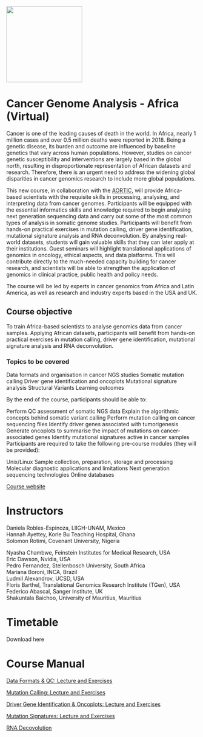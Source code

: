 <img src="https://coursesandconferences.wellcomeconnectingscience.org/wp-content/themes/wcc_courses_and_conferences/dist/assets/svg/logo.svg" width="200" height="200">

# Cancer Genome Analysis - Africa (Virtual)

Cancer is one of the leading causes of death in the world. In Africa, nearly 1 million cases and over 0.5 million deaths were reported in 2018. Being a genetic disease, its burden and outcome are influenced by baseline genetics that vary across human populations. However, studies on cancer genetic susceptibility and interventions are largely based in the global north, resulting in disproportionate representation of African datasets and research. Therefore, there is an urgent need to address the widening global disparities in cancer genomics research to include more global populations. 

This new course, in collaboration with the <a href="https://aortic-africa.org/" target="_blank">AORTIC</a>, will provide Africa-based scientists with the requisite skills in processing, analysing, and interpreting data from cancer genomes. Participants will be equipped with the essential informatics skills and knowledge required to begin analysing next generation sequencing data and carry out some of the most common types of analysis in somatic genome studies.  Participants will benefit from hands-on practical exercises in mutation calling, driver gene identification, mutational signature analysis and RNA deconvolution. By analysing real-world datasets, students will gain valuable skills that they can later apply at their institutions. Guest seminars will highlight translational applications of genomics in oncology, ethical aspects, and data platforms. This will contribute directly to the much-needed capacity building for cancer research, and scientists will be able to strengthen the application of genomics in clinical practice, public health and policy needs. 

The course will be led by experts in cancer genomics from Africa and Latin America, as well as research and industry experts based in the USA and UK. 

## Course objective

To train Africa-based scientists to analyse genomics data from cancer samples. Applying African datasets, participants will benefit from hands-on practical exercises in mutation calling, driver gene identification, mutational signature analysis and RNA deconvolution.

### Topics to be covered

Data formats and organisation in cancer NGS studies
Somatic mutation calling
Driver gene identification and oncoplots
Mutational signature analysis
Structural Variants
Learning outcomes

By the end of the course, participants should be able to:

Perform QC assessment of somatic NGS data
Explain the algorithmic concepts behind somatic variant calling 
Perform mutation calling on cancer sequencing files 
Identify driver genes associated with tumorigenesis
Generate oncoplots to summarise the impact of mutations on cancer-associated genes
Identify mutational signatures active in cancer samples
Participants are required to take the following pre-course modules (they will be provided):

Unix/Linux
Sample collection, preparation, storage and processing
Molecular diagnostic applications and limitations
Next generation sequencing technologies
Online databases

<a href="https://coursesandconferences.wellcomeconnectingscience.org/event/cancer-genome-analysis-africa-virtual-20220912/" target="_blank">Course website</a>

# Instructors

Daniela Robles-Espinoza, LIIGH-UNAM, Mexico<br>
Hannah Ayettey, Korle Bu Teaching Hospital, Ghana<br>
Solomon Rotimi, Covenant University, Nigeria<br>

Nyasha Chambwe, Feinstein Institutes for Medical Research, USA<br>
Eric Dawson, Nvidia, USA<br>
Pedro Fernandez, Stellenbosch University, South Africa<br>
Mariana Boroni, INCA, Brazil<br>
Ludmil Alexandrov, UCSD, USA<br>
Floris Barthel, Translational Genomics Research Institute (TGen), USA<br>
Federico Abascal, Sanger Institute, UK<br>
Shakuntala Baichoo, University of Mauritius, Mauritius<br>

# Timetable

Download here

# Course Manual


<a href="https://github.com/WCSCourses/cancer_genome_analysis_africa/tree/main/modules/Data%20formats%20and%20QC">Data Formats & QC: Lecture and Exercises</a>

<a href="https://github.com/WCSCourses/cancer_genome_analysis_africa/tree/main/modules/Mutation%20calling">Mutation Calling: Lecture and Exercises</a>

<a href="https://github.com/WCSCourses/cancer_genome_analysis_africa/tree/main/modules/Driver%20gene%20and%20oncoplots">Driver Gene Identification & Oncoplots: Lecture and Exercises</a>

<a href="https://github.com/WCSCourses/cancer_genome_analysis_africa/tree/main/modules/Mutational%20Signatures">Mutation Signatures: Lecture and Exercises</a>

<a href="https://github.com/WCSCourses/cancer_genome_analysis_africa/tree/main/modules/RNA%20deconvolution">RNA Decovolution</a>
